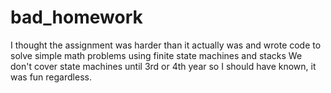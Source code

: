 # bad_homework
I thought the assignment was harder than it actually was and wrote code to solve simple math problems using finite state machines and stacks
We don't cover state machines until 3rd or 4th year so I should have known, it was fun regardless. 
